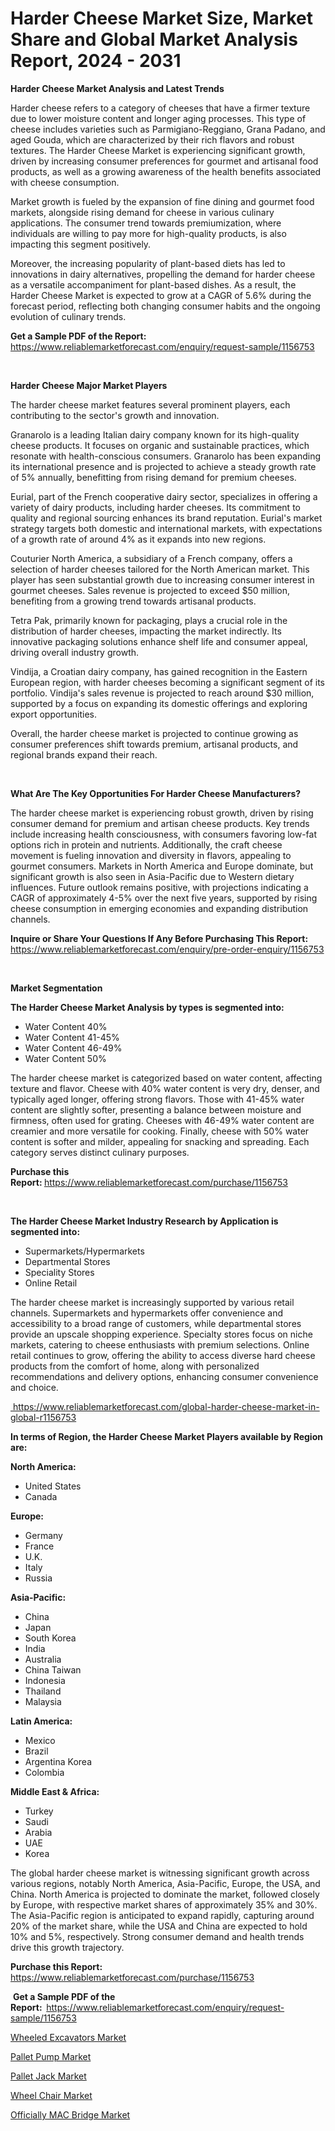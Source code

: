 <p><h1>Harder Cheese Market Size, Market Share and Global Market Analysis Report, 2024 - 2031</h1></p><p><strong>Harder Cheese Market Analysis and Latest Trends</strong></p>
<p><p>Harder cheese refers to a category of cheeses that have a firmer texture due to lower moisture content and longer aging processes. This type of cheese includes varieties such as Parmigiano-Reggiano, Grana Padano, and aged Gouda, which are characterized by their rich flavors and robust textures. The Harder Cheese Market is experiencing significant growth, driven by increasing consumer preferences for gourmet and artisanal food products, as well as a growing awareness of the health benefits associated with cheese consumption. </p><p>Market growth is fueled by the expansion of fine dining and gourmet food markets, alongside rising demand for cheese in various culinary applications. The consumer trend towards premiumization, where individuals are willing to pay more for high-quality products, is also impacting this segment positively. </p><p>Moreover, the increasing popularity of plant-based diets has led to innovations in dairy alternatives, propelling the demand for harder cheese as a versatile accompaniment for plant-based dishes. As a result, the Harder Cheese Market is expected to grow at a CAGR of 5.6% during the forecast period, reflecting both changing consumer habits and the ongoing evolution of culinary trends.</p></p>
<p><strong>Get a Sample PDF of the Report:&nbsp;</strong> <a href="https://www.reliablemarketforecast.com/enquiry/request-sample/1156753?utm_campaign=1129&utm_medium=2&utm_source=Github&utm_content=ia&utm_term=17112024&utm_id=harder-cheese">https://www.reliablemarketforecast.com/enquiry/request-sample/1156753</a></p>
<p>&nbsp;</p>
<p><strong>Harder Cheese Major Market Players</strong></p>
<p><p>The harder cheese market features several prominent players, each contributing to the sector's growth and innovation.</p><p>Granarolo is a leading Italian dairy company known for its high-quality cheese products. It focuses on organic and sustainable practices, which resonate with health-conscious consumers. Granarolo has been expanding its international presence and is projected to achieve a steady growth rate of 5% annually, benefitting from rising demand for premium cheeses.</p><p>Eurial, part of the French cooperative dairy sector, specializes in offering a variety of dairy products, including harder cheeses. Its commitment to quality and regional sourcing enhances its brand reputation. Eurial's market strategy targets both domestic and international markets, with expectations of a growth rate of around 4% as it expands into new regions.</p><p>Couturier North America, a subsidiary of a French company, offers a selection of harder cheeses tailored for the North American market. This player has seen substantial growth due to increasing consumer interest in gourmet cheeses. Sales revenue is projected to exceed $50 million, benefiting from a growing trend towards artisanal products.</p><p>Tetra Pak, primarily known for packaging, plays a crucial role in the distribution of harder cheeses, impacting the market indirectly. Its innovative packaging solutions enhance shelf life and consumer appeal, driving overall industry growth.</p><p>Vindija, a Croatian dairy company, has gained recognition in the Eastern European region, with harder cheeses becoming a significant segment of its portfolio. Vindija's sales revenue is projected to reach around $30 million, supported by a focus on expanding its domestic offerings and exploring export opportunities.</p><p>Overall, the harder cheese market is projected to continue growing as consumer preferences shift towards premium, artisanal products, and regional brands expand their reach.</p></p>
<p>&nbsp;</p>
<p><strong>What Are The Key Opportunities For Harder Cheese Manufacturers?</strong></p>
<p><p>The harder cheese market is experiencing robust growth, driven by rising consumer demand for premium and artisan cheese products. Key trends include increasing health consciousness, with consumers favoring low-fat options rich in protein and nutrients. Additionally, the craft cheese movement is fueling innovation and diversity in flavors, appealing to gourmet consumers. Markets in North America and Europe dominate, but significant growth is also seen in Asia-Pacific due to Western dietary influences. Future outlook remains positive, with projections indicating a CAGR of approximately 4-5% over the next five years, supported by rising cheese consumption in emerging economies and expanding distribution channels.</p></p>
<p><strong>Inquire or Share Your Questions If Any Before Purchasing This Report:</strong> <a href="https://www.reliablemarketforecast.com/enquiry/pre-order-enquiry/1156753?utm_campaign=1129&utm_medium=2&utm_source=Github&utm_content=ia&utm_term=17112024&utm_id=harder-cheese">https://www.reliablemarketforecast.com/enquiry/pre-order-enquiry/1156753</a></p>
<p>&nbsp;</p>
<p><strong>Market Segmentation</strong></p>
<p><strong>The Harder Cheese Market Analysis by types is segmented into:</strong></p>
<p><ul><li>Water Content 40%</li><li>Water Content 41-45%</li><li>Water Content 46-49%</li><li>Water Content 50%</li></ul></p>
<p><p>The harder cheese market is categorized based on water content, affecting texture and flavor. Cheese with 40% water content is very dry, denser, and typically aged longer, offering strong flavors. Those with 41-45% water content are slightly softer, presenting a balance between moisture and firmness, often used for grating. Cheeses with 46-49% water content are creamier and more versatile for cooking. Finally, cheese with 50% water content is softer and milder, appealing for snacking and spreading. Each category serves distinct culinary purposes.</p></p>
<p><strong>Purchase this Report:&nbsp;</strong><a href="https://www.reliablemarketforecast.com/purchase/1156753?utm_campaign=1129&utm_medium=2&utm_source=Github&utm_content=ia&utm_term=17112024&utm_id=harder-cheese">https://www.reliablemarketforecast.com/purchase/1156753</a></p>
<p>&nbsp;</p>
<p><strong>The Harder Cheese Market Industry Research by Application is segmented into:</strong></p>
<p><ul><li>Supermarkets/Hypermarkets</li><li>Departmental Stores</li><li>Speciality Stores</li><li>Online Retail</li></ul></p>
<p><p>The harder cheese market is increasingly supported by various retail channels. Supermarkets and hypermarkets offer convenience and accessibility to a broad range of customers, while departmental stores provide an upscale shopping experience. Specialty stores focus on niche markets, catering to cheese enthusiasts with premium selections. Online retail continues to grow, offering the ability to access diverse hard cheese products from the comfort of home, along with personalized recommendations and delivery options, enhancing consumer convenience and choice.</p></p>
<p><a href="https://www.reliablemarketforecast.com/global-harder-cheese-market-in-global-r1156753?utm_campaign=1129&utm_medium=2&utm_source=Github&utm_content=ia&utm_term=17112024&utm_id=harder-cheese">&nbsp;https://www.reliablemarketforecast.com/global-harder-cheese-market-in-global-r1156753</a></p>
<p><strong>In terms of Region, the Harder Cheese Market Players available by Region are:</strong></p>
<p>
    <p> <strong> North America: </strong>
        <ul>
            <li>United States</li>
            <li>Canada</li>
        </ul>
        </p> 
    <p> <strong> Europe: </strong>
        <ul>
            <li>Germany</li>
            <li>France</li>
            <li>U.K.</li>
            <li>Italy</li>
            <li>Russia</li>
        </ul>
        </p> 
    <p> <strong> Asia-Pacific: </strong>
        <ul>
            <li>China</li>
            <li>Japan</li>
            <li>South Korea</li>
            <li>India</li>
            <li>Australia</li>
            <li>China Taiwan</li>
            <li>Indonesia</li>
            <li>Thailand</li>
            <li>Malaysia</li>
        </ul>
        </p> 
    <p> <strong> Latin America: </strong>
        <ul>
            <li>Mexico</li>
            <li>Brazil</li>
            <li>Argentina Korea</li>
            <li>Colombia</li>
        </ul>
        </p> 
    <p> <strong> Middle East & Africa: </strong>
        <ul>
            <li>Turkey</li>
            <li>Saudi</li>
            <li>Arabia</li>
            <li>UAE</li>
            <li>Korea</li>
        </ul>
    </p>
    </p>
<p><p>The global harder cheese market is witnessing significant growth across various regions, notably North America, Asia-Pacific, Europe, the USA, and China. North America is projected to dominate the market, followed closely by Europe, with respective market shares of approximately 35% and 30%. The Asia-Pacific region is anticipated to expand rapidly, capturing around 20% of the market share, while the USA and China are expected to hold 10% and 5%, respectively. Strong consumer demand and health trends drive this growth trajectory.</p></p>
<p><strong>Purchase this Report: </strong><a href="https://www.reliablemarketforecast.com/purchase/1156753?utm_campaign=1129&utm_medium=2&utm_source=Github&utm_content=ia&utm_term=17112024&utm_id=harder-cheese">https://www.reliablemarketforecast.com/purchase/1156753</a></p>
<p>&nbsp;<strong>Get a Sample PDF of the Report:&nbsp;&nbsp;</strong><a href="https://www.reliablemarketforecast.com/enquiry/request-sample/1156753?utm_campaign=1129&utm_medium=2&utm_source=Github&utm_content=ia&utm_term=17112024&utm_id=harder-cheese">https://www.reliablemarketforecast.com/enquiry/request-sample/1156753</a></p>
<p><strong></strong></p>
<p><p><a href="https://issuu.com/reportprime-2/docs/wheeled-excavators-market-size-2030_357a8278cb14cf?utm_campaign=1129&utm_medium=2&utm_source=Github&utm_content=ia&utm_term=17112024&utm_id=harder-cheese">Wheeled Excavators Market</a></p><p><a href="https://www.linkedin.com/pulse/pallet-pump-market-outlook-forecast-from-2024-2031-resarch-mint-btfqe?utm_campaign=1129&utm_medium=2&utm_source=Github&utm_content=ia&utm_term=17112024&utm_id=harder-cheese">Pallet Pump Market</a></p><p><a href="https://www.linkedin.com/pulse/global-pallet-jack-market-landscape-future-trends-strategic-swgde?utm_campaign=1129&utm_medium=2&utm_source=Github&utm_content=ia&utm_term=17112024&utm_id=harder-cheese">Pallet Jack Market</a></p><p><a href="https://issuu.com/reportprime-2/docs/wheel-chair-market-size-2030.pptx_d920ce62e5387a?utm_campaign=1129&utm_medium=2&utm_source=Github&utm_content=ia&utm_term=17112024&utm_id=harder-cheese">Wheel Chair Market</a></p><p><a href="https://github.com/GroverBarry/Market-Research-Report-List-7/blob/main/officially-mac-bridge-market.md?utm_campaign=1129&utm_medium=2&utm_source=Github&utm_content=ia&utm_term=17112024&utm_id=harder-cheese">Officially MAC Bridge Market</a></p></p>